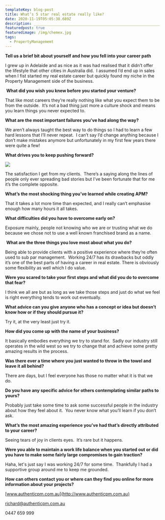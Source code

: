 ```yaml
---
templateKey: blog-post
title: What’s 5 star real estate really like?
date: 2020-11-19T05:05:38.689Z
description: _____________________________________________________________________
featuredpost: true
featuredimage: /img/chemex.jpg
tags:
  - PropertyManagememt
---
```





**Tell us a brief bit about yourself and how you fell into your career path**

I grew up in Adelaide and as nice as it was had realised that it didn’t offer the lifestyle that other cities in Australia did.  I assumed I’d end up in sales when I fist started my real estate career but quickly found my niche in the Property Management side of the business. 

 **What did you wish you knew before you started your venture?** 

That like most careers they’re really nothing like what you expect them to be from the outside.  It’s not a bad thing just more a culture shock and means you learn things you never expected to.

**What are the most important failures you’ve had along the way?**

We aren’t always taught the best way to do things so I had to learn a few hard lessons that I’ll never repeat.  I can’t say I’d change anything because I don’t make mistakes anymore but unfortunately in my first few years there were quite a few!

**What drives you to keep pushing forward?**

![](/img/clients.jpg)

The satisfaction I get from my clients.  There’s a saying along the lines of people only ever spreading bad stories but I’ve been fortunate that for me it’s the complete opposite.

**What’s the most shocking thing you’ve learned while creating APM?**

That it takes a lot more time than expected, and I really can’t emphasise enough how many hours it all takes.

**What difficulties did you have to overcome early on?** 

Exposure mainly, people not knowing who we are or trusting what we do because we chose not to use a well known franchised brand as a name.

 **What are the three things you love most about what you do?** 

Being able to provide clients with a positive experience where they’re often used to sub par management.  Working 24/7 has its drawbacks but oddly it’s one of the best parts of having a career in real estate. There is obviously some flexibility as well which I do value.

**Were you scared to take your first steps and what did you do to overcome that fear?** 

I think we all are but as long as we take those steps and just do what we feel is right everything tends to work out eventually.

**What advice can you give anyone who has a concept or idea but doesn’t know how or if they should pursue it?** 

Try it, at the very least just try it.

**How did you come up with the name of your business?** 

It basically embodies everything we try to stand for.  Sadly our industry still operates in the wild west so we try to change that and achieve some pretty amazing results in the process.

**Was there ever a time where you just wanted to throw in the towel and leave it all behind?** 

There are days, but I feel everyone has those no matter what it is that we do.

**Do you have any specific advice for others contemplating similar paths to yours?** 

Probably just take some time to ask some successful people in the industry about how they feel about it.  You never know what you’ll learn if you don’t ask.

**What’s the most amazing experience you’ve had that’s directly attributed to your career?** 

Seeing tears of joy in clients eyes.  It’s rare but it happens.

**Were you able to maintain a work life balance when you started out or did you have to make some fairly large compromises to gain traction?**  

Haha, let's just say I was working 24/7 for some time.  Thankfully I had a supportive group around me to keep me grounded.

**How can others contact you or where can they find you online for more information about your projects?**

[www.authenticpm.com.au](http://www.authenticpm.com.au)

[richard@authenticpm.com.au](mailto:richard@authenticpm.com.au)

0447 659 999
